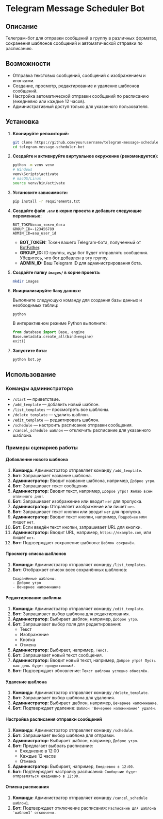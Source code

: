 # Telegram Message Scheduler Bot

## Описание

Телеграм-бот для отправки сообщений в группу в различных форматах, сохранения шаблонов сообщений и автоматической отправки по расписанию.

## Возможности

- Отправка текстовых сообщений, сообщений с изображением и кнопками.
- Создание, просмотр, редактирование и удаление шаблонов сообщений.
- Настройка автоматической отправки сообщений по расписанию (ежедневно или каждые 12 часов).
- Административный доступ только для указанного пользователя.

## Установка

1. **Клонируйте репозиторий:**

    ```bash
    git clone https://github.com/yourusername/telegram-message-scheduler-bot.git
    cd telegram-message-scheduler-bot
    ```

2. **Создайте и активируйте виртуальное окружение (рекомендуется):**

    ```bash
    python -m venv venv
    # Windows
    venv\Scripts\activate
    # macOS/Linux
    source venv/bin/activate
    ```

3. **Установите зависимости:**

    ```bash
    pip install -r requirements.txt
    ```

4. **Создайте файл `.env` в корне проекта и добавьте следующие переменные:**

    ```env
    BOT_TOKEN=ваш_токен_бота
    GROUP_ID=-123456789
    ADMIN_ID=ваш_user_id
    ```

    - **BOT_TOKEN:** Токен вашего Telegram-бота, полученный от [BotFather](https://t.me/BotFather).
    - **GROUP_ID:** ID группы, куда бот будет отправлять сообщения. Убедитесь, что бот добавлен в эту группу.
    - **ADMIN_ID:** Ваш Telegram ID для администрирования бота.

5. **Создайте папку `images/` в корне проекта:**

    ```bash
    mkdir images
    ```

6. **Инициализируйте базу данных:**

    Выполните следующую команду для создания базы данных и необходимых таблиц:

    ```bash
    python
    ```

    В интерактивном режиме Python выполните:

    ```python
    from database import Base, engine
    Base.metadata.create_all(bind=engine)
    exit()
    ```

7. **Запустите бота:**

    ```bash
    python bot.py
    ```

## Использование

### Команды администратора

- `/start` — приветствие.
- `/add_template` — добавить новый шаблон.
- `/list_templates` — просмотреть все шаблоны.
- `/delete_template` — удалить шаблон.
- `/edit_template` — редактировать шаблон.
- `/schedule` — настроить расписание отправки сообщения.
- `/cancel_schedule шаблон` — отключить расписание для указанного шаблона.

### Примеры сценариев работы

#### Добавление нового шаблона

1. **Команда:** Администратор отправляет команду `/add_template`.
2. **Бот:** Запрашивает название шаблона.
3. **Администратор:** Вводит название шаблона, например, `Доброе утро`.
4. **Бот:** Запрашивает текст сообщения.
5. **Администратор:** Вводит текст, например, `Доброе утро! Желаю всем отличного дня!`.
6. **Бот:** Запрашивает изображение или вводит `нет` для пропуска.
7. **Администратор:** Отправляет изображение или пишет `нет`.
8. **Бот:** Запрашивает текст кнопки или вводит `нет` для пропуска.
9. **Администратор:** Вводит текст кнопки, например, `Подробнее` или пишет `нет`.
10. **Бот:** Если введён текст кнопки, запрашивает URL для кнопки.
11. **Администратор:** Вводит URL, например, `https://example.com`, или пишет `нет`.
12. **Бот:** Подтверждает сохранение шаблона: `Шаблон сохранён.`

#### Просмотр списка шаблонов

1. **Команда:** Администратор отправляет команду `/list_templates`.
2. **Бот:** Отображает список всех сохранённых шаблонов:
    ```
    Сохранённые шаблоны:
    - Доброе утро
    - Вечернее напоминание
    ```

#### Редактирование шаблона

1. **Команда:** Администратор отправляет команду `/edit_template`.
2. **Бот:** Запрашивает выбор шаблона для редактирования.
3. **Администратор:** Выбирает шаблон, например, `Доброе утро`.
4. **Бот:** Запрашивает выбор поля для редактирования:
    - Текст
    - Изображение
    - Кнопка
    - Отмена
5. **Администратор:** Выбирает, например, `Текст`.
6. **Бот:** Запрашивает новый текст сообщения.
7. **Администратор:** Вводит новый текст, например, `Доброе утро! Пусть ваш день будет продуктивным!`.
8. **Бот:** Подтверждает обновление: `Текст шаблона успешно обновлён.`

#### Удаление шаблона

1. **Команда:** Администратор отправляет команду `/delete_template`.
2. **Бот:** Запрашивает выбор шаблона для удаления.
3. **Администратор:** Выбирает шаблон, например, `Вечернее напоминание`.
4. **Бот:** Подтверждает удаление: `Шаблон 'Вечернее напоминание' удалён.`

#### Настройка расписания отправки сообщений

1. **Команда:** Администратор отправляет команду `/schedule`.
2. **Бот:** Запрашивает выбор шаблона для отправки.
3. **Администратор:** Выбирает шаблон, например, `Доброе утро`.
4. **Бот:** Предлагает выбрать расписание:
    - Ежедневно в 12:00
    - Каждые 12 часов
    - Отмена
5. **Администратор:** Выбирает, например, `Ежедневно в 12:00`.
6. **Бот:** Подтверждает настройку расписания: `Сообщение будет отправляться ежедневно в 12:00.`

#### Отмена расписания

1. **Команда:** Администратор отправляет команду `/cancel_schedule шаблон1`.
2. **Бот:** Подтверждает отключение расписания: `Расписание для шаблона 'шаблон1' отключено.`
